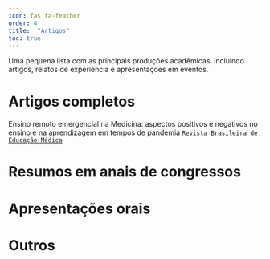 ```yaml
---
icon: fas fa-feather
order: 4
title:  "Artigos"
toc: true
---
```


Uma pequena lista com as principais produções acadêmicas, incluindo artigos, relatos de experiência e apresentações em eventos.

# Artigos completos

Ensino remoto emergencial na Medicina: aspectos positivos e negativos no ensino e na aprendizagem em tempos de pandemia [`Revista Brasileira de Educação Médica`](https://doi.org/10.1590/1981-5271v47.1-20220233)

# Resumos em anais de congressos

# Apresentações orais

# Outros